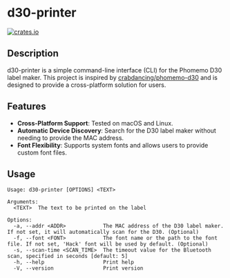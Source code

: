 # d30-printer

[![crates.io](https://img.shields.io/crates/v/d30-printer.svg)](https://crates.io/crates/d30-printer)

## Description

d30-printer is a simple command-line interface (CLI) for the Phomemo D30 label maker. This project is inspired by [crabdancing/phomemo-d30](https://github.com/crabdancing/phomemo-d30) and is designed to provide a cross-platform solution for users.

## Features

-  **Cross-Platform Support**: Tested on macOS and Linux.
-  **Automatic Device Discovery**: Search for the D30 label maker without needing to provide the MAC address.
-  **Font Flexibility**: Supports system fonts and allows users to provide custom font files.

## Usage
```
Usage: d30-printer [OPTIONS] <TEXT>

Arguments:
  <TEXT>  The text to be printed on the label

Options:
  -a, --addr <ADDR>            The MAC address of the D30 label maker. If not set, it will automatically scan for the D30. (Optional)
  -f, --font <FONT>            The font name or the path to the font file. If not set, 'Hack' font will be used by default. (Optional)
  -s, --scan-time <SCAN_TIME>  The timeout value for the Bluetooth scan, specified in seconds [default: 5]
  -h, --help                   Print help
  -V, --version                Print version
```
